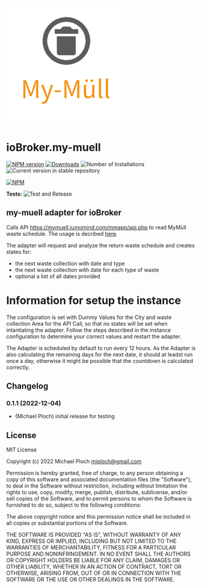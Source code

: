 ![Logo](admin/my-muell.png)
# ioBroker.my-muell

[![NPM version](https://img.shields.io/npm/v/iobroker.my-muell.svg)](https://www.npmjs.com/package/iobroker.my-muell)
[![Downloads](https://img.shields.io/npm/dm/iobroker.my-muell.svg)](https://www.npmjs.com/package/iobroker.my-muell)
![Number of Installations](https://iobroker.live/badges/my-muell-installed.svg)
![Current version in stable repository](https://iobroker.live/badges/my-muell-stable.svg)

[![NPM](https://nodei.co/npm/iobroker.my-muell.png?downloads=true)](https://nodei.co/npm/iobroker.my-muell/)

**Tests:** ![Test and Release](https://github.com/plm2310/ioBroker.my-muell/workflows/Test%20and%20Release/badge.svg)

## my-muell adapter for ioBroker

Calls API https://mymuell.jumomind.com/mmapp/api.php to read MyMüll waste schedule.
The usage is decribed [here](https://www.mariotti.de/abfallkalender-in-home-assistant-einrichten-mit-mymuell-als-datenquelle/). 

The adapter will request and analyze the return waste schedule and creates states for:
- the next waste collection with date and type
- the next waste collection with date for each type of waste
- optional a list of all dates provided

# Information for setup the instance
The configuration is set with Dummy Values for the City and waste collection Area for the API Call, so that no states will be set when intantiating the adapter. Follow the steps described in the instance configuration to determine your correct values and restart the adapter.

The Adapter is scheduled by default to run every 12 hours. As the Adapter is also calculating the remaining days for the next date, it should at leadst run once a day, otherwise it might be possible that the countdown is calculated correctly.


## Changelog
<!--
	Placeholder for the next version (at the beginning of the line):
	### **WORK IN PROGRESS**
-->
### 0.1.1 (2022-12-04)
* (Michael Ploch) initial release for testing

## License
MIT License

Copyright (c) 2022 Michael Ploch <miploch@gmail.com>

Permission is hereby granted, free of charge, to any person obtaining a copy
of this software and associated documentation files (the "Software"), to deal
in the Software without restriction, including without limitation the rights
to use, copy, modify, merge, publish, distribute, sublicense, and/or sell
copies of the Software, and to permit persons to whom the Software is
furnished to do so, subject to the following conditions:

The above copyright notice and this permission notice shall be included in all
copies or substantial portions of the Software.

THE SOFTWARE IS PROVIDED "AS IS", WITHOUT WARRANTY OF ANY KIND, EXPRESS OR
IMPLIED, INCLUDING BUT NOT LIMITED TO THE WARRANTIES OF MERCHANTABILITY,
FITNESS FOR A PARTICULAR PURPOSE AND NONINFRINGEMENT. IN NO EVENT SHALL THE
AUTHORS OR COPYRIGHT HOLDERS BE LIABLE FOR ANY CLAIM, DAMAGES OR OTHER
LIABILITY, WHETHER IN AN ACTION OF CONTRACT, TORT OR OTHERWISE, ARISING FROM,
OUT OF OR IN CONNECTION WITH THE SOFTWARE OR THE USE OR OTHER DEALINGS IN THE
SOFTWARE.